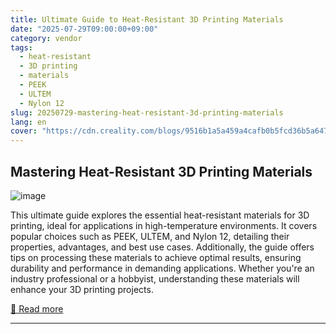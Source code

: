 ```yaml
---
title: Ultimate Guide to Heat-Resistant 3D Printing Materials
date: "2025-07-29T09:00:00+09:00"
category: vendor
tags:
  - heat-resistant
  - 3D printing
  - materials
  - PEEK
  - ULTEM
  - Nylon 12
slug: 20250729-mastering-heat-resistant-3d-printing-materials
lang: en
cover: "https://cdn.creality.com/blogs/9516b1a5a459a4cafb0b5fcd36b5a647.png"
---
```


## Mastering Heat-Resistant 3D Printing Materials
![image](https://cdn.creality.com/blogs/9516b1a5a459a4cafb0b5fcd36b5a647.png)

This ultimate guide explores the essential heat-resistant materials for 3D printing, ideal for applications in high-temperature environments. It covers popular choices such as PEEK, ULTEM, and Nylon 12, detailing their properties, advantages, and best use cases. Additionally, the guide offers tips on processing these materials to achieve optimal results, ensuring durability and performance in demanding applications. Whether you're an industry professional or a hobbyist, understanding these materials will enhance your 3D printing projects.

[🔗 Read more](https://www.creality.com/blog/heat-resistant-3d-printing-materials-guide)

---